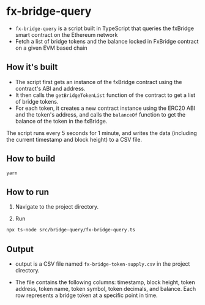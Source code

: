 # fx-bridge-query

- `fx-bridge-query` is a script built in TypeScript that queries the fxBridge smart contract on the Ethereum network
- Fetch a list of bridge tokens and the balance locked in FxBridge contract on a given EVM based chain

## How it's built

- The script first gets an instance of the fxBridge contract using the contract's ABI and address. 
- It then calls the `getBridgeTokenList` function of the contract to get a list of bridge tokens. 
- For each token, it creates a new contract instance using the ERC20 ABI and the token's address, and calls the `balanceOf` function to get the balance of the token in the fxBridge.

The script runs every 5 seconds for 1 minute, and writes the data (including the current timestamp and block height) to a CSV file.

## How to build

```bash
yarn
```

## How to run

1. Navigate to the project directory.

2. Run 

```bash
npx ts-node src/bridge-query/fx-bridge-query.ts
```

## Output

- output is a CSV file named `fx-bridge-token-supply.csv` in the project directory. 

- The file contains the following columns: timestamp, block height, token address, token name, token symbol, token decimals, and balance. Each row represents a bridge token at a specific point in time.